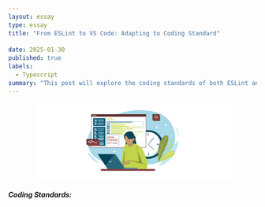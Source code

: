```yaml
---
layout: essay
type: essay
title: "From ESLint to VS Code: Adapting to Coding Standard"

date: 2025-01-30
published: true
labels:
  - Typescript
summary: "This post will explore the coding standards of both ESLint and VSCode"
---
```


<img src="/img/coding-standards-wordpress.jpg" alt="Coding Standards" style="display: block; margin: auto; width: 400px; height: auto;">

##### Coding Standards:


